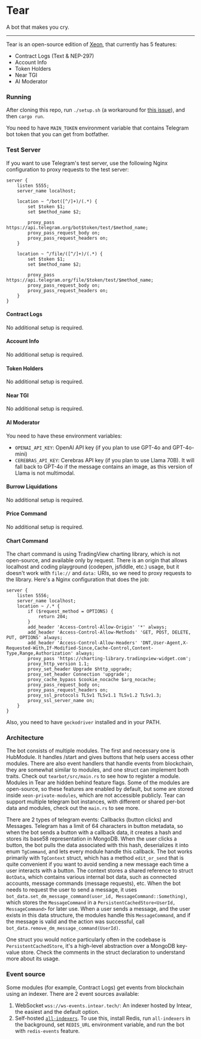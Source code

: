 # Tear

A bot that makes you cry.

---

Tear is an open-source edition of [Xeon](https://t.me/Intear_Xeon_bot), that currently has 5 features:

- Contract Logs (Text & NEP-297)
- Account Info
- Token Holders
- Near TGI
- AI Moderator

### Running

After cloning this repo, run `./setup.sh` (a workaround for [this issue](https://github.com/rust-lang/cargo/issues/4544)), and then `cargo run`.

You need to have `MAIN_TOKEN` environment variable that contains Telegram bot token that you can get from botfather.

### Test Server

If you want to use Telegram's test server, use the following Nginx configuration to proxy requests to the test server:

```nginx
server {
    listen 5555;
    server_name localhost;

    location ~ ^/bot([^/]+)/(.*) {
        set $token $1;
        set $method_name $2;

        proxy_pass https://api.telegram.org/bot$token/test/$method_name;
        proxy_pass_request_body on; 
        proxy_pass_request_headers on;       
    }

    location ~ ^/file/([^/]+)/(.*) {
        set $token $1;
        set $method_name $2;

        proxy_pass https://api.telegram.org/file/$token/test/$method_name;
        proxy_pass_request_body on;
        proxy_pass_request_headers on;
    }
}
```

#### Contract Logs

No additional setup is required.

#### Account Info

No additional setup is required.

#### Token Holders

No additional setup is required.

#### Near TGI

No additional setup is required.

#### AI Moderator

You need to have these environment variables:

- `OPENAI_API_KEY`: OpenAI API key (if you plan to use GPT-4o and GPT-4o-mini)
- `CEREBRAS_API_KEY`: Cerebras API key (if you plan to use Llama 70B). It will fall back to GPT-4o if the message contains an image, as this version of Llama is not multimodal.

#### Burrow Liquidations

No additional setup is required.

#### Price Command

No additional setup is required.

#### Chart Command

The chart command is using TradingView charting library, which is not open-source, and available only by request. There is an origin that allows localhost and coding playground (codepen, jsfiddle, etc.) usage, but it doesn't work with `file://` and `data:` URIs, so we need to proxy requests to the library. Here's a Nginx configuration that does the job:

```nginx
server {
    listen 5556;
    server_name localhost;
    location ~ /.* {
        if ($request_method = OPTIONS) {
            return 204;
        }
        add_header 'Access-Control-Allow-Origin' '*' always;
        add_header 'Access-Control-Allow-Methods' 'GET, POST, DELETE, PUT, OPTIONS' always;
        add_header 'Access-Control-Allow-Headers' 'DNT,User-Agent,X-Requested-With,If-Modified-Since,Cache-Control,Content-Type,Range,Authorization' always;
        proxy_pass 'https://charting-library.tradingview-widget.com';
        proxy_http_version 1.1;
        proxy_set_header Upgrade $http_upgrade;
        proxy_set_header Connection 'upgrade';
        proxy_cache_bypass $cookie_nocache $arg_nocache;
        proxy_pass_request_body on;
        proxy_pass_request_headers on;
        proxy_ssl_protocols TLSv1 TLSv1.1 TLSv1.2 TLSv1.3;
        proxy_ssl_server_name on;
    }
}
```

Also, you need to have `geckodriver` installed and in your PATH.

### Architecture

The bot consists of multiple modules. The first and necessary one is HubModule. It handles /start and gives buttons that help users access other modules. There are also event handlers that handle events from blockchain, they are somewhat similar to modules, and one struct can implement both traits. Check out `tearbot/src/main.rs` to see how to register a module. Modules in Tear are hidden behind feature flags. Some of the modules are open-source, so these features are enabled by default, but some are stored inside `xeon-private-modules`, which are not accessible publicly. Tear can support multiple telegram bot instances, with different or shared per-bot data and modules, check out the `main.rs` to see more.

There are 2 types of telegram events: Callbacks (button clicks) and Messages. Telegram has a limit of 64 characters in button metadata, so when the bot sends a button with a callback data, it creates a hash and stores its base58 representation in MongoDB. When the user clicks a button, the bot pulls the data associated with this hash, deserializes it into enum `TgCommand`, and lets every module handle this callback. The bot works primarily with `TgContext` struct, which has a method `edit_or_send` that is quite convenient if you want to avoid sending a new message each time a user interacts with a button. The context stores a shared reference to struct `BotData`, which contains various internal bot data, such as connected accounts, message commands (message requests), etc. When the bot needs to request the user to send a message, it uses `bot_data.set_dm_message_command(user_id, MessageCommand::Something)`, which stores the `MessageCommand` in a `PersistentCachedStore<UserId, MessageCommand>` for later use. When a user sends a message, and the user exists in this data structure, the modules handle this `MessageCommand`, and if the message is valid and the action was successful, call `bot_data.remove_dm_message_command(UserId)`.

One struct you would notice particularly often in the codebase is `PersistentCachedStore`, it's a high-level abstraction over a MongoDB key-value store. Check the comments in the struct declaration to understand more about its usage.

### Event source

Some modules (for example, Contract Logs) get events from blockchain using an indexer. There are 2 event sources available:

1. WebSocket `wss://ws-events.intear.tech/`: An indexer hosted by Intear, the easiest and the default option.
2. Self-hosted [`all-indexers`](https://github.com/INTEARnear/all-indexers). To use this, install Redis, run `all-indexers` in the background, set `REDIS_URL` environment variable, and run the bot with `redis-events` feature.
